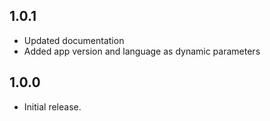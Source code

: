 ## 1.0.1

* Updated documentation
* Added app version and language as dynamic parameters

## 1.0.0

* Initial release.
